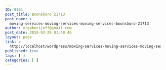 ```yaml
---
ID: 9191
post_title: Boonsboro 21713
post_name: >
  moving-services-moving-services-moving-services-boonsboro-21713
author: mrgabonijeff@gmail.com
post_date: 2018-03-28 01:48:46
layout: page
link: >
  http://localhost/wordpress/moving-services-moving-services-moving-services-boonsboro-21713/
published: true
tags: [ ]
categories: [ ]
---
```

